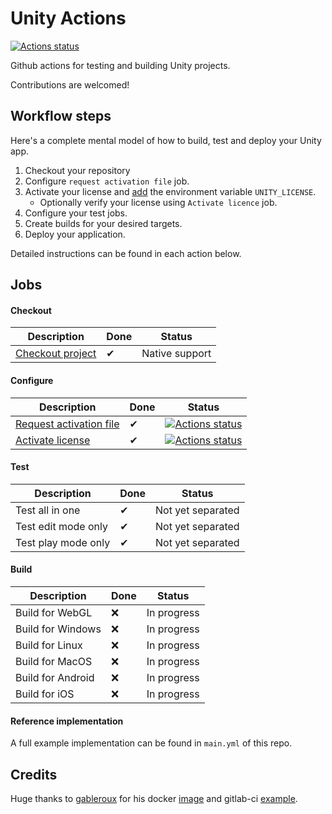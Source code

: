 # Unity Actions

[![Actions status](https://github.com/WebberTakken/unity-actions/workflows/Actions%20😎/badge.svg)](https://github.com/WebberTakken/unity-actions/workflows/Actions%20😎/badge.svg)

Github actions for testing and building Unity projects.

Contributions are welcomed!

## Workflow steps

Here's a complete mental model of how to build, test and deploy your Unity app.
 
1. Checkout your repository
2. Configure `request activation file` job.
3. Activate your license and 
[add](https://github.com/webbertakken/unity-request-manual-activation-file)
the environment variable `UNITY_LICENSE`.
    - Optionally verify your license using `Activate licence` job.
4. Configure your test jobs.
5. Create builds for your desired targets.
6. Deploy your application.

Detailed instructions can be found in each action below.

## Jobs

#### Checkout

| Description             | Done | Status |
|-------------------------|------|--------|
| [Checkout project](https://github.com/actions/checkout) | ✔ | Native support |

#### Configure

| Description             | Done | Status |
|-------------------------|------|--------|
| [Request activation file](https://github.com/marketplace/actions/unity-request-activation-file) | ✔ | [![Actions status](https://github.com/WebberTakken/unity-request-manual-activation-file/workflows/Actions%20%F0%9F%98%8E/badge.svg)](https://github.com/WebberTakken/unity-request-manual-activation-file/workflows/Actions%20%F0%9F%98%8E/badge.svg) |
| [Activate license](https://github.com/marketplace/actions/unity-activate) | ✔ | [![Actions status](https://github.com/WebberTakken/unity-activate/workflows/Actions%20%F0%9F%98%8E/badge.svg)](https://github.com/WebberTakken/unity-activate/workflows/Actions%20%F0%9F%98%8E/badge.svg) |

#### Test

| Description             | Done | Status |
|-------------------------|------|--------|
| Test all in one | ✔ | Not yet separated |
| Test edit mode only | ✔ | Not yet separated |
| Test play mode only | ✔ | Not yet separated |

#### Build

| Description             | Done | Status |
|-------------------------|------|--------|
| Build for WebGL | ❌ | In progress |
| Build for Windows | ❌ | In progress |
| Build for Linux | ❌ | In progress |
| Build for MacOS | ❌ | In progress |
| Build for Android | ❌ | In progress |
| Build for iOS | ❌ | In progress |

#### Reference implementation

A full example implementation can be found in `main.yml` of this repo.

## Credits

Huge thanks to
[gableroux](https://gableroux.com/)
for his docker [image](https://hub.docker.com/r/gableroux/unity3d/)
and gitlab-ci [example](https://gitlab.com/gableroux/unity3d).
